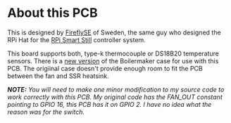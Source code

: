 # About this PCB

This is designed by [FireflySE](https://github.com/FireflySE) of Sweden, the same guy who designed the RPi Hat for the [RPi Smart Still](https://github.com/larry-athey/rpi-smart-still) controller system.

This board supports both, type-k thermocouple or DS18B20 temperature sensors. There is a [new version](https://github.com/larry-athey/boilermaker/tree/main/3D-Models/PCB-Case) of the Boilermaker case for use with this PCB. The origiinal case doesn't provide enough room to fit the PCB between the fan and SSR heatsink.

_**NOTE:** You will need to make one minor modification to my source code to work correctly with this PCB. My original code has the FAN_OUT constant pointing to GPIO 16, this PCB has it on GPIO 2. I have no idea what the reason was for the switch._
